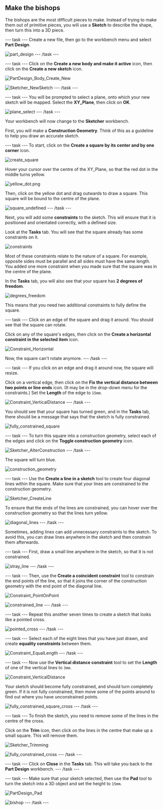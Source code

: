 ## Make the bishops

The bishops are the most difficult pieces to make. Instead of trying to make them out of primitive pieces, you will use a **Sketch** to describe the shape, then turn this into a 3D piece.

--- task ---
Create a new file, then go to the workbench menu and select **Part Design**.

![part_design](images/part_design.png)
--- /task ---

--- task ---
Click on the **Create a new body and make it active** icon, then click on the **Create a new sketch** icon.

![PartDesign_Body_Create_New](images/PartDesign_Body_Create_New.png)

![Sketcher_NewSketch](images/Sketcher_NewSketch.png)
--- /task ---

--- task ---
You will be prompted to select a plane, onto which your new sketch will be mapped. Select the **XY_Plane**, then click on **OK**.

![plane_select](images/plane_select.png)
--- /task ---

Your workbench will now change to the **Sketcher** workbench.

First, you will make a **Construction Geometry**. Think of this as a guideline to help you draw an accurate sketch.

--- task ---
To start, click on the **Create a square by its center and by one corner** icon.

![create_square](images/create_square.png)

Hover your cursor over the centre of the XY_Plane, so that the red dot in the middle turns yellow.

![yellow_dot.png](images/yellow_dot.png)

Then, click on the yellow dot and drag outwards to draw a square. This square will be bound to the centre of the plane.

![square_undefined](images/square_undefined.png)
--- /task ---

Next, you will add some **constraints** to the sketch. This will ensure that it is positioned and orientated correctly, with a defined size. 

Look at the **Tasks** tab. You will see that the square already has some constraints on it.

![constraints](images/constraints.png)

Most of these constraints relate to the nature of a square. For example, opposite sides must be parallel and all sides must have the same length. You added one more constraint when you made sure that the square was in the centre of the plane.

In the **Tasks** tab, you will also see that your square has **2 degrees of freedom**.

![degrees_freedom](images/degrees_freedom.png)

This means that you need two additional constraints to fully define the square.

--- task ---
Click on an edge of the square and drag it around. You should see that the square can rotate.

Click on any of the square's edges, then click on the **Create a horizontal constraint in the selected item** icon.

![Constraint_Horizontal](images/Constraint_Horizontal.png)

Now, the square can't rotate anymore.
--- /task ---

--- task ---
If you click on an edge and drag it around now, the square will resize.

Click on a vertical edge, then click on the **Fix the vertical distance between two points or line ends** icon. (It may be in the drop-down menu for the constraints.) Set the **Length** of the edge to `15mm`.

![Constraint_VerticalDistance](images/Constraint_VerticalDistance.png)
--- /task ---

You should see that your square has turned green, and in the **Tasks** tab, there should be a message that says that the sketch is fully constrained.

![fully_constrained_square](images/fully_constrained_square.png)

--- task ---
To turn this square into a construction geometry, select each of the edges and click on the **Toggle construction geometry** icon.

![Sketcher_AlterConstruction](images/Sketcher_AlterConstruction.png)
--- /task ---

The square will turn blue.

![construction_geometry](images/construcion_geometry.png)

--- task ---
Use the **Create a line in a sketch** tool to create four diagonal lines within the square. Make sure that your lines are constrained to the construction geometry.

![Sketcher_CreateLine](images/Sketcher_CreateLine.png)

To ensure that the ends of the lines are constrained, you can hover over the construction geometry so that the lines turn yellow.

![diagonal_lines](images/diagonal_lines.png)
--- /task ---

Sometimes, adding lines can add unnecessary constraints to the sketch. To avoid this, you can draw lines anywhere in the sketch and then constrain them afterwards.

--- task ---
First, draw a small line anywhere in the sketch, so that it is not constrained.

![stray_line](images/stray_line.png)
--- /task ---

--- task ---
Then, use the **Create a coincident constraint** tool to constrain the end points of the line, so that it joins the corner of the construction geometry with the end point of the diagonal line.

![Constraint_PointOnPoint](images/Constraint_PointOnPoint.png)

![constrained_line](images/constrained_line.png)
--- /task ---

--- task ---
Repeat this another seven times to create a sketch that looks like a pointed cross.

![pointed_cross](images/pointed_cross.png)
--- /task ---

--- task ---
Select each of the eight lines that you have just drawn, and create **equality constraints** between them.

![Constraint_EqualLength](images/Constraint_EqualLength.png)
--- /task ---

--- task ---
Now use the **Vertical distance constraint** tool to set the **Length** of one of the vertical lines to `3mm`.

![Constraint_VerticalDistance](images/Constraint_VerticalDistance.png)

Your sketch should become fully constrained, and should turn completely green. If it is not fully constrained, then move some of the points around to find out where you have unconstrained points.

![fully_constrained_square_cross](images/fully_constrained_square_cross.png)
--- /task ---

--- task ---
To finish the sketch, you need to remove some of the lines in the centre of the cross.

Click on the **Trim** icon, then click on the lines in the centre that make up a small square. This will remove them.

![Sketcher_Trimming](images/Sketcher_Trimming.png)

![fully_constrained_cross](images/fully_constrained_cross.png)
--- /task ---

--- task ---
Click on **Close** in the **Tasks** tab. This will take you back to the **Part Design** workbench.
--- /task ---

--- task ---
Make sure that your sketch selected, then use the **Pad** tool to turn the sketch into a 3D object and set the height to `15mm`.

![PartDesign_Pad](images/PartDesign_Pad.png)

![bishop](images/bishop.png)
--- /task ---
